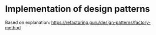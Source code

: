 # Implementation of design patterns
Based on explanation: https://refactoring.guru/design-patterns/factory-method